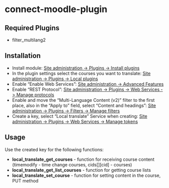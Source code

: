 # connect-moodle-plugin

## Required Plugins			
-	filter_multilang2		
			
## Installation
-	Install module: [Site administration -> Plugins -> Install plugins](http://localhost:8080/admin/tool/installaddon/index.php)
-	In the plugin settings select the courses you want to translate: [Site administration -> Plugins -> Local plugins](http://localhost:8080/admin/category.php?category=localplugins)
-	Enable “Enable Web Services”: [Site administration -> Advanced Features](http://localhost:8080/admin/settings.php?section=optionalsubsystems)
-	Enable “REST Protocol”: [Site administration -> Plugins -> Web Services -> Manage protocols](http://localhost:8080/admin/settings.php?section=webserviceprotocols)
-	Enable and move the “Multi-Language Content (v2)” filter to the first place, also in the “Apply to” field, select “Content and headings”: [Site administration -> Plugins -> Filters -> Manage filters](http://localhost:8080/admin/filters.php)
-	Create a key, select “Local translate” Service when creating: [Site administration -> Plugins -> Web Services -> Manage tokens](http://localhost:8080/admin/settings.php?section=webservicetokens)
			
## Usage
Use the created key for the following functions:			
-	**local_translate_get_courses** - function for receiving course content (timemodify - time change courses, cids[][cid] - courses)		
-	**local_translate_get_list_courses** - function for getting course lists		
-	**local_translate_set_course** - function for setting content in the course, PUT method		

